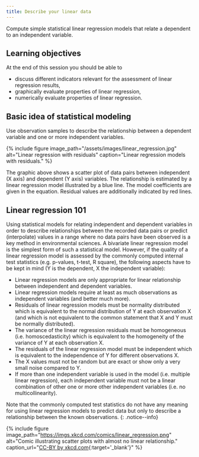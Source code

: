 ```yaml
---
title: Describe your linear data
---
```


Compute simple statistical linear regression models that relate a dependent to an independent variable.

<!--more-->

## Learning objectives
At the end of this session you should be able to
* discuss different indicators relevant for the assessment of linear regression results,
* graphically evaluate properties of linear regression,
* numerically evaluate properties of linear regression.

## Basic idea of statistical modeling
Use observation samples to describe the relationship between a dependent variable and one or more independent variables.

{% include figure image_path="/assets/images/linear_regression.jpg" alt="Linear regression with residuals" caption="Linear regression models with residuals." %}

The graphic above shows a scatter plot of data pairs between independent (X axis) and dependent (Y axis) variables. The relationship is estimated by a linear regression model illustrated by a blue line. The model coefficients are given in the equation. Residual values are additionally indicated by red lines. 

## Linear regression 101
Using statistical models for relating independent and dependent variables in order to describe relationships between the recorded data pairs or predict (interpolate) values in a range where no data pairs have been observed is a key method in environmental sciences. A bivariate linear regression model is the simplest form of such a statistical model. However, if the quality of a linear regression model is assessed by the commonly computed internal test statistics (e.g. p-values, t-test, R square), the following aspects have to be kept in mind (Y is the dependent, X the independent variable):     

* Linear regression models are only appropriate for linear relationship between independent and dependent variables.
* Linear regression models require at least as much observations as independent variables (and better much more).
* Residuals of linear regression models must be normality distributed which is equivalent to the normal distribution of Y at each observation X (and which is not equivalent to the common statement that X and Y must be normally distributed). 
* The variance of the linear regression residuals must be homogeneous (i.e. homoscedasticity) which is equivalent to the homogeneity of the variance of Y at each observation X. 
* The residuals of the linear regression model must be independent which is equivalent to the independence of Y for different observations X.
* The X values must not be random but are exact or show only a very small noise compared to Y.
* If more than one independent variable is used in the model (i.e. multiple linear regression), each independent variable must not be a linear combination of other one or more other independent variables (i.e. no multicollinearity).


Note that the commonly computed test statistics do not have any meaning for using linear regression models to predict data but only to describe a relationship between the known observations.
{: .notice--info}

{% include figure image_path="https://imgs.xkcd.com/comics/linear_regression.png" alt="Comic illustrating scatter plots with almost no linear relationship." caption_url="[CC-BY by xkcd.com](https://xkcd.com/1725/){:target='_blank'}" %}

